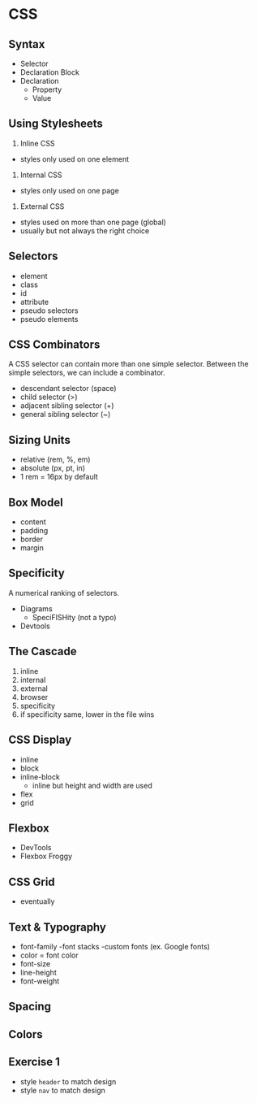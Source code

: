# CSS

## Syntax

- Selector
- Declaration Block
- Declaration
  - Property
  - Value

## Using Stylesheets

1. Inline CSS

- styles only used on one element

1. Internal CSS

- styles only used on one page

1. External CSS

- styles used on more than one page (global)
- usually but not always the right choice

## Selectors

- element
- class
- id
- attribute
- pseudo selectors
- pseudo elements

## CSS Combinators

A CSS selector can contain more than one simple selector.
Between the simple selectors, we can include a combinator.

- descendant selector (space)
- child selector (>)
- adjacent sibling selector (+)
- general sibling selector (~)

## Sizing Units

- relative (rem, %, em)
- absolute (px, pt, in)
- 1 rem = 16px by default

## Box Model

- content
- padding
- border
- margin

## Specificity

A numerical ranking of selectors.

- Diagrams
  - SpeciFISHity (not a typo)
- Devtools

## The Cascade

1. inline
2. internal
3. external
4. browser
5. specificity
6. if specificity same, lower in the file wins

## CSS Display

- inline
- block
- inline-block
  - inline but height and width are used
- flex
- grid

## Flexbox

- DevTools
- Flexbox Froggy

## CSS Grid

- eventually

## Text & Typography

- font-family
  -font stacks
  -custom fonts (ex. Google fonts)
- color = font color
- font-size
- line-height
- font-weight

## Spacing

## Colors

## Exercise 1

- style `header` to match design
- style `nav` to match design
